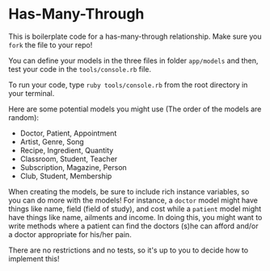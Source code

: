 # Has-Many-Through

This is boilerplate code for a has-many-through relationship. Make sure you `fork` the file to your repo!

You can define your models in the three files in folder `app/models` and then, test your code in the `tools/console.rb` file.

To run your code, type `ruby tools/console.rb` from the root directory in your terminal.

Here are some potential models you might use (The order of the models are random):

- Doctor, Patient, Appointment
- Artist, Genre, Song
- Recipe, Ingredient, Quantity
- Classroom, Student, Teacher
- Subscription, Magazine, Person
- Club, Student, Membership

When creating the models, be sure to include rich instance variables, so you can do more with the models! For instance, a `doctor` model might have things like name, field (field of study), and cost while a `patient` model might have things like name, ailments and income. In doing this, you might want to write methods where a patient can find the doctors (s)he can afford and/or a doctor appropriate for his/her pain.

There are no restrictions and no tests, so it's up to you to decide how to implement this!
